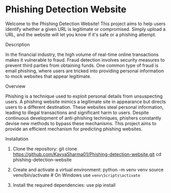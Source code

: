 # Phishing Detection Website

Welcome to the Phishing Detection Website! This project aims to help users identify whether a given URL is legitimate or compromised. Simply upload a URL, and the website will let you know if it's safe or a phishing attempt.

Description

In the financial industry, the high volume of real-time online transactions makes it vulnerable to fraud. Fraud detection involves security measures to prevent third parties from obtaining funds. One common type of fraud is email phishing, where users are tricked into providing personal information to mock websites that appear legitimate.

Overview

Phishing is a technique used to exploit personal details from unsuspecting users. A phishing website mimics a legitimate site in appearance but directs users to a different destination. These websites steal personal information, leading to illegal transactions and significant harm to users. Despite continuous development of anti-phishing techniques, phishers constantly devise new methods to bypass these mechanisms. This project aims to provide an efficient mechanism for predicting phishing websites.

Installation

1) Clone the repository:
   git clone https://github.com/KavyaSharma01/Phishing-detection-website.git
cd phishing-detection-website

2) Create and activate a virtual environment:
   python -m venv venv
source venv/bin/activate  # On Windows use `venv\Scripts\activate`

3) Install the required dependencies:
    use pip install 




